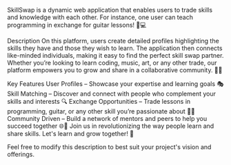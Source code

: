 SkillSwap is a dynamic web application that enables users to trade skills and knowledge with each other. For instance, one user can teach programming in exchange for guitar lessons! 🎸💻

Description
On this platform, users create detailed profiles highlighting the skills they have and those they wish to learn. The application then connects like-minded individuals, making it easy to find the perfect skill swap partner. Whether you’re looking to learn coding, music, art, or any other trade, our platform empowers you to grow and share in a collaborative community. 🤝✨

Key Features
User Profiles – Showcase your expertise and learning goals 🎭
Skill Matching – Discover and connect with people who complement your skills and interests 🔍
Exchange Opportunities – Trade lessons in programming, guitar, or any other skill you’re passionate about 🎸💡
Community Driven – Build a network of mentors and peers to help you succeed together 🌐💬
Join us in revolutionizing the way people learn and share skills. Let's learn and grow together! 🚀

Feel free to modify this description to best suit your project's vision and offerings.
